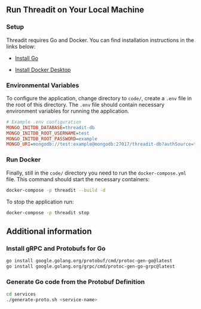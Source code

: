 ## Run Threadit on Your Local Machine

### Setup


Threadit requires Go and Docker. You can find installation instructions in the links below:

- [Install Go](https://go.dev/doc/install)

- [Install Docker Desktop](https://www.docker.com/products/docker-desktop/)

### Environmental Variables

To configure the application, change directory to `code/`, create a `.env` file in the root of this directory. The `.env` file should contain necessary environment variables for running the application.

```ini
# Example .env configuration
MONGO_INITDB_DATABASE=threadit-db
MONGO_INITDB_ROOT_USERNAME=test
MONGO_INITDB_ROOT_PASSWORD=example
MONGO_URI=mongodb://test:example@mongodb:27017/threadit-db?authSource=test
```

### Run Docker

Finally, still in the `code/` directory you need to run the `docker-compose.yml` file. This command should start the necessary containers:

```bash
docker-compose -p threadit --build -d
```

To stop the application run:

```bash
docker-compose -p threadit stop
```

## Additional information

### Install gRPC and Protobufs for Go

```bash
go install google.golang.org/protobuf/cmd/protoc-gen-go@latest
go install google.golang.org/grpc/cmd/protoc-gen-go-grpc@latest
```

### Generate Go code from the Protobuf Definition

```bash
cd services
./generate-proto.sh <service-name>
```
